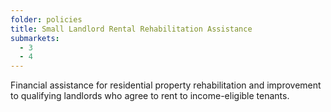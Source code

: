 ```yaml
---
folder: policies
title: Small Landlord Rental Rehabilitation Assistance
submarkets:
  - 3
  - 4
---
```

Financial assistance for residential property rehabilitation and improvement to qualifying landlords who agree to rent to income-eligible tenants.